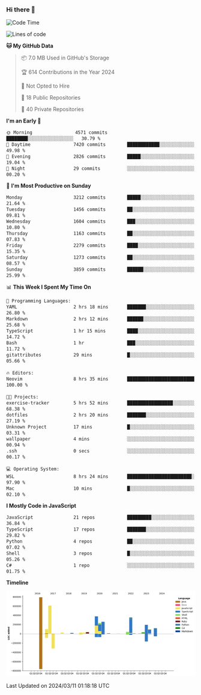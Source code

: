 ### Hi there 👋

<!--
**Clumsy-Coder/Clumsy-Coder** is a ✨ _special_ ✨ repository because its `README.md` (this file) appears on your GitHub profile.

Here are some ideas to get you started:

- 🔭 I’m currently working on ...
- 🌱 I’m currently learning ...
- 👯 I’m looking to collaborate on ...
- 🤔 I’m looking for help with ...
- 💬 Ask me about ...
- 📫 How to reach me: ...
- 😄 Pronouns: ...
- ⚡ Fun fact: ...
-->

<!-- anmol098/waka-readme-stats -->
<!--START_SECTION:waka-->
![Code Time](http://img.shields.io/badge/Code%20Time-759%20hrs%2037%20mins-blue)

![Lines of code](https://img.shields.io/badge/From%20Hello%20World%20I%27ve%20Written-3.3%20million%20lines%20of%20code-blue)

**🐱 My GitHub Data** 

> 📦 7.0 MB Used in GitHub's Storage 
 > 
> 🏆 614 Contributions in the Year 2024
 > 
> 🚫 Not Opted to Hire
 > 
> 📜 18 Public Repositories 
 > 
> 🔑 40 Private Repositories 
 > 
**I'm an Early 🐤** 

```text
🌞 Morning                4571 commits        ████████░░░░░░░░░░░░░░░░░   30.79 % 
🌆 Daytime                7420 commits        ████████████░░░░░░░░░░░░░   49.98 % 
🌃 Evening                2826 commits        █████░░░░░░░░░░░░░░░░░░░░   19.04 % 
🌙 Night                  29 commits          ░░░░░░░░░░░░░░░░░░░░░░░░░   00.20 % 
```
📅 **I'm Most Productive on Sunday** 

```text
Monday                   3212 commits        █████░░░░░░░░░░░░░░░░░░░░   21.64 % 
Tuesday                  1456 commits        ██░░░░░░░░░░░░░░░░░░░░░░░   09.81 % 
Wednesday                1604 commits        ███░░░░░░░░░░░░░░░░░░░░░░   10.80 % 
Thursday                 1163 commits        ██░░░░░░░░░░░░░░░░░░░░░░░   07.83 % 
Friday                   2279 commits        ████░░░░░░░░░░░░░░░░░░░░░   15.35 % 
Saturday                 1273 commits        ██░░░░░░░░░░░░░░░░░░░░░░░   08.57 % 
Sunday                   3859 commits        ██████░░░░░░░░░░░░░░░░░░░   25.99 % 
```


📊 **This Week I Spent My Time On** 

```text
💬 Programming Languages: 
YAML                     2 hrs 18 mins       ███████░░░░░░░░░░░░░░░░░░   26.80 % 
Markdown                 2 hrs 12 mins       ██████░░░░░░░░░░░░░░░░░░░   25.68 % 
TypeScript               1 hr 15 mins        ████░░░░░░░░░░░░░░░░░░░░░   14.72 % 
Bash                     1 hr                ███░░░░░░░░░░░░░░░░░░░░░░   11.72 % 
gitattributes            29 mins             █░░░░░░░░░░░░░░░░░░░░░░░░   05.66 % 

🔥 Editors: 
Neovim                   8 hrs 35 mins       █████████████████████████   100.00 % 

🐱‍💻 Projects: 
exercise-tracker         5 hrs 52 mins       █████████████████░░░░░░░░   68.38 % 
dotfiles                 2 hrs 20 mins       ███████░░░░░░░░░░░░░░░░░░   27.19 % 
Unknown Project          17 mins             █░░░░░░░░░░░░░░░░░░░░░░░░   03.31 % 
wallpaper                4 mins              ░░░░░░░░░░░░░░░░░░░░░░░░░   00.94 % 
.ssh                     0 secs              ░░░░░░░░░░░░░░░░░░░░░░░░░   00.17 % 

💻 Operating System: 
WSL                      8 hrs 24 mins       ████████████████████████░   97.90 % 
Mac                      10 mins             █░░░░░░░░░░░░░░░░░░░░░░░░   02.10 % 
```

**I Mostly Code in JavaScript** 

```text
JavaScript               21 repos            █████████░░░░░░░░░░░░░░░░   36.84 % 
TypeScript               17 repos            ███████░░░░░░░░░░░░░░░░░░   29.82 % 
Python                   4 repos             ██░░░░░░░░░░░░░░░░░░░░░░░   07.02 % 
Shell                    3 repos             █░░░░░░░░░░░░░░░░░░░░░░░░   05.26 % 
C#                       1 repo              ░░░░░░░░░░░░░░░░░░░░░░░░░   01.75 % 
```



**Timeline**

![Lines of Code chart](https://raw.githubusercontent.com/Clumsy-Coder/Clumsy-Coder/main/assets/bar_graph.png)


 Last Updated on 2024/03/11 01:18:18 UTC
<!--END_SECTION:waka-->
